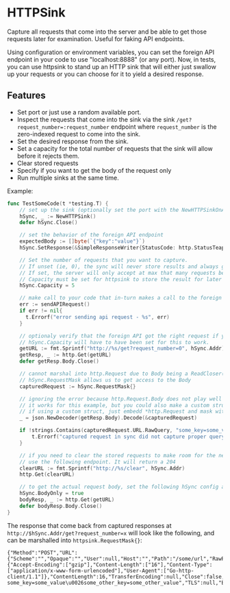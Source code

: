 HTTPSink
======================

Capture all requests that come into the server and be able to get those requests later for examination. Useful for faking API endpoints.

Using configuration or environment variables, you can set the foreign API endpoint in your code to use "localhost:8888" (or any port). Now, in tests, you can use httpsink to stand up an HTTP sink that will either just swallow up your requests or you can choose for it to yield a desired response.

## Features

- Set port or just use a random available port.
- Inspect the requests that come into the sink via the sink `/get?request_number=:request_number` endpoint where `request_number` is the zero-indexed request to come into the sink.
- Set the desired response from the sink.
- Set a capacity for the total number of requests that the sink will allow before it rejects them.
- Clear stored requests
- Specify if you want to get the body of the request only
- Run multiple sinks at the same time.

Example:

```go
func TestSomeCode(t *testing.T) {
	// set up the sink (optionally set the port with the NewHTTPSinkOnAdder("localhost:8888"))
	hSync, _ := NewHTTPSink()
	defer hSync.Close()

	// set the behavior of the foreign API endpoint
	expectedBody := []byte(`{"key":"value"}`)
	hSync.SetResponse(&SimpleResponseWriter{StatusCode: http.StatusTeapot, Body: expectedBody})

	// Set the number of requests that you want to capture.
	// If unset (ie, 0), the sync will never store results and always give back your default response.
	// If set, the server will only accept at max that many requests before returning errors.
	// Capacity must be set for httpsink to store the result for later retrieval.
	hSync.Capacity = 5

	// make call to your code that in-turn makes a call to the foreign API endpoint
	err := sendAPIRequest()
	if err != nil{
	  t.Errorf("error sending api request - %s", err)
	}

	// optionaly verify that the foreign API got the right request if you like
	// hSync.Capacity will have to have been set for this to work.
	getURL := fmt.Sprintf("http://%s/get?request_number=0", hSync.Addr)
	getResp, _ := http.Get(getURL)
	defer getResp.Body.Close()

    // cannot marshal into http.Request due to Body being a ReadCloser()
    // hSync.RequestMask allows us to get access to the Body
	capturedRequest := hSync.RequestMask{}

	// ignoring the error because http.Request.Body does not play well with json.Decode
	// it works for this example, but you could also make a custom struct or use simplejson
	// if using a custom struct, just embedd *http.Request and mask with a Body interface{} property
	_ = json.NewDecoder(getResp.Body).Decode(&capturedRequest)

	if !strings.Contains(capturedRequest.URL.RawQuery, "some_key=some_value") {
		t.Errorf("captured request in sync did not capture proper query - %s", capturedRequest.URL.RawQuery)
	}

	// if you need to clear the stored requests to make room for the next call/test,
	// use the following endpoint. It will return a 204
	clearURL := fmt.Sprintf("http://%s/clear", hSync.Addr)
	http.Get(clearURL)

	// to get the actual request body, set the following hSync config and call get normally
	hSync.BodyOnly = true
	bodyResp, _ := http.Get(getURL)
	defer bodyResp.Body.Close()
}
```

The response that come back from captured responses at `http://$hSync.Addr/get?request_number=x` will look like the following, and can be marshalled into `httpsink.RequestMask{}`:
```
{"Method":"POST","URL":{"Scheme":"","Opaque":"","User":null,"Host":"","Path":"/some/url","RawPath":"","RawQuery":"some_key=some_value\u0026some_other_key=some_other_value","Fragment":""},"Proto":"HTTP/1.1","ProtoMajor":1,"ProtoMinor":1,"Header":{"Accept-Encoding":["gzip"],"Content-Length":["16"],"Content-Type":["application/x-www-form-urlencoded"],"User-Agent":["Go-http-client/1.1"]},"ContentLength":16,"TransferEncoding":null,"Close":false,"Host":"127.0.0.1:55987","Form":null,"PostForm":null,"MultipartForm":null,"Trailer":null,"RemoteAddr":"127.0.0.1:55988","RequestURI":"/some/url?some_key=some_value\u0026some_other_key=some_other_value","TLS":null,"Body":"id=123\u0026key=Value","Cancel":null}

```